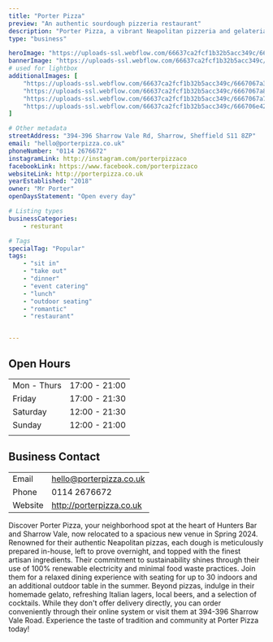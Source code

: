 ```yaml
---
title: "Porter Pizza"
preview: "An authentic sourdough pizzeria restaurant"
description: "Porter Pizza, a vibrant Neapolitan pizzeria and gelateria in Sheffield's heart, offers handmade pizzas crafted with locally sourced ingredients and baked to perfection in their Scugnizzo oven. Whether dining in their cozy restaurant or ordering online for takeaway, they promise a delightful experience with fresh flavors and a warm, friendly atmosphere."
type: "business"

heroImage: "https://uploads-ssl.webflow.com/66637ca2fcf1b32b5acc349c/6667067a1c216860096fac2f_porter%20pizza%202.jpeg"
bannerImage: "https://uploads-ssl.webflow.com/66637ca2fcf1b32b5acc349c/666726437c132b6df6ce5758_porter%20pizza%20banner.jpeg"
# used for lightbox
additionalImages: [
    "https://uploads-ssl.webflow.com/66637ca2fcf1b32b5acc349c/6667067a3fc51aa36bd0849f_porter%20pizza%20.jpeg",
    "https://uploads-ssl.webflow.com/66637ca2fcf1b32b5acc349c/6667067a8f81b44f9f32afdb_porter%20pizza%203.jpeg",
    "https://uploads-ssl.webflow.com/66637ca2fcf1b32b5acc349c/6667067a79bc3aa0875ee774_porter%20pizza%204.jpeg",
    "https://uploads-ssl.webflow.com/66637ca2fcf1b32b5acc349c/666706e4255e07b737e7a573_porter%20pizza%205.jpeg"
]

# Other metadata
streetAddress: "394-396 Sharrow Vale Rd, Sharrow, Sheffield S11 8ZP"
email: "hello@porterpizza.co.uk"
phoneNumber: "0114 2676672"
instagramLink: http://instagram.com/porterpizzaco
facebookLink: https://www.facebook.com/porterpizzaco
websiteLink: http://porterpizza.co.uk
yearEstablished: "2018"
owner: "Mr Porter"
openDaysStatement: "Open every day"

# Listing types
businessCategories:
    - resturant

# Tags
specialTag: "Popular"
tags:
    - "sit in"
    - "take out"
    - "dinner"
    - "event catering"
    - "lunch"
    - "outdoor seating"
    - "romantic"
    - "restaurant"


---
```


## Open Hours

| | |
| - | - |
| Mon - Thurs | 17:00 - 21:00 |
| Friday | 17:00 - 21:30 |
| Saturday | 12:00 - 21:30 |
| Sunday | 12:00 - 21:00 |
|  |  |

## Business Contact

| | |
| - | - |
| Email | hello@porterpizza.co.uk |
| Phone | 0114 2676672 |
| Website | http://porterpizza.co.uk |

Discover Porter Pizza, your neighborhood spot at the heart of Hunters Bar and Sharrow Vale, now relocated to a spacious new venue in Spring 2024.
Renowned for their authentic Neapolitan pizzas, each dough is meticulously prepared in-house, left to prove overnight, and topped with the finest artisan ingredients.
Their commitment to sustainability shines through their use of 100% renewable electricity and minimal food waste practices.
Join them for a relaxed dining experience with seating for up to 30 indoors and an additional outdoor table in the summer.
Beyond pizzas, indulge in their homemade gelato, refreshing Italian lagers, local beers, and a selection of cocktails.
While they don't offer delivery directly, you can order conveniently through their online system or visit them at 394-396 Sharrow Vale Road.
Experience the taste of tradition and community at Porter Pizza today!
